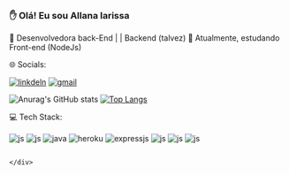 ### ✋ Olá! Eu sou Allana larissa



🔭 Desenvolvedora back-End | | Backend (talvez)
🌱 Atualmente, estudando Front-end (NodeJs)


🌐 Socials:


[![linkdeln](https://img.shields.io/badge/LinkedIn-0077B5?style=for-the-badge&logo=linkedin&logoColor=white)](https://www.linkedin.com/in/larissa-leonel-74557916b/)
[![gmail](https://img.shields.io/badge/Gmail-D14836?style=for-the-badge&logo=gmail&logoColor=white)](larissaleonel98@gmail.com)

![Anurag's GitHub stats](https://github-readme-stats.vercel.app/api?username=larileonell&show_icons=true&theme=dracula) [![Top Langs](https://github-readme-stats.vercel.app/api/top-langs/?username=larileonell&hide_progress=true)](https://github.com/anuraghazra/github-readme-stats)


💻 Tech Stack:
<div style="display: inline_block><br/>
            <img align="center" alt="node"src="https://img.shields.io/badge/Node.js-43853D?style=for-the-badge&logo=node.js&logoColor=white"/>
            <img align="center" alt="js"src="https://img.shields.io/badge/JavaScript-F7DF1E?style=for-the-badge&logo=javascript&logoColor=black"/> 
                                                                                                                                                <img align="center" alt="js"src="https://img.shields.io/badge/Node.js-43853D?style=for-the-badge&logo=node.js&logoColor=white"/> 
                                                                                                                                                <img align="center" alt="java"	src="https://img.shields.io/badge/Java-ED8B00?style=for-the-badge&logo=openjdk&logoColor=white"/> 
                                                                                                                                                <img align="center" alt="heroku"src="https://img.shields.io/badge/Heroku-430098?style=for-the-badge&logo=heroku&logoColor=white"/> 
                                                                                                                                                <img align="center" alt="expressjs"src=https:"https://img.shields.io/badge/Express.js-404D59?style=for-the-badge"/> 
                                                                                                                                                <img  <img align="center" alt="js"src="[https://img.shields.io/badge/JavaScript-F7DF1E?style=for-the-badge&logo=javascript&logoColor=black](https://img.shields.io/badge/Spring-6DB33F?style=for-the-badge&logo=spring&logoColor=white)"/> <img align="center" alt="js"src="https://img.shields.io/badge/MySQL-00000F?style=for-the-badge&logo=mysql&logoColor=white"/> <img align="center" alt="js"src="[https://img.shields.io/badge/JavaScript-F7DF1E?style=for-the-badge&logo=javascript&logoColor=black](https://img.shields.io/badge/MongoDB-4EA94B?style=for-the-badge&logo=mongodb&logoColor=white)"/> 
                                                                                                                                                
                                                                                                                                               </div>
